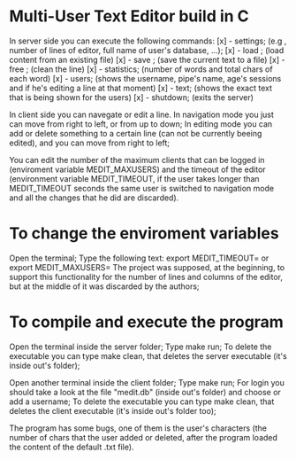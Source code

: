 # Multi-User Text Editor build in C
In server side you can execute the following commands:
 [x] - settings; (e.g , number of lines of editor, full name of user's database, ...);
 [x] - load <filename>; (load content from an existing file)
 [x] - save <filename>; (save the current text to a file)
 [x] - free <linenumber>; (clean the <linenumber> line)
 [x] - statistics; (number of words and total chars of each word)
 [x] - users; (shows the username, pipe's name, age's sessions and if he's editing a line at that moment)
 [x] - text; (shows the exact text that is being shown for the users)
 [x] - shutdown; (exits the server)
 
 In client side you can navegate or edit a line.
  In navigation mode you just can move from right to left, or from up to down;
  In editing mode you can add or delete something to a certain line (can not be currently beeing edited), and you can move from   right to left;
  
  You can edit the number of the maximum clients that can be logged in (enviroment variable MEDIT_MAXUSERS) and the timeout of the editor (environment variable MEDIT_TIMEOUT, if the user takes longer than MEDIT_TIMEOUT seconds the same user is switched to navigation mode and all the changes that he did are discarded).
  
# To change the enviroment variables
   Open the terminal;
   Type the following text: 
    export MEDIT_TIMEOUT=<value> or export MEDIT_MAXUSERS=<value>
   The project was supposed, at the beginning, to support this functionality for the number of lines and columns of the editor, but at the middle of it was discarded by the authors;
  
# To compile and execute the program
   Open the terminal inside the server folder;
   Type make run;
   To delete the executable you can type make clean, that deletes the server executable (it's inside out's folder);
   
   Open another terminal inside the client folder;
   Type make run;
   For login you should take a look at the file "medit.db" (inside out's folder) and choose or add a username;
   To delete the executable you can type make clean, that deletes the client executable (it's inside out's folder too);
      
   The program has some bugs, one of them is the user's characters (the number of chars that the user added or deleted, after the program loaded the content of the default .txt file).
